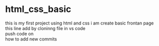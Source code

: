 # html_css_basic
this is my first project using html and css  i am create basic frontan page
<br>
this line add by cloninng file in vs code
<br>
push code on 
<br>
how to add new commits
